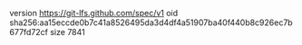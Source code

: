 version https://git-lfs.github.com/spec/v1
oid sha256:aa15eccde0b7c41a8526495da3d4df4a51907ba40f440b8c926ec7b677fd72cf
size 7841
